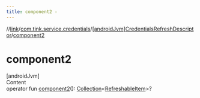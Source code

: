 ```yaml
---
title: component2 -
---
```

//[link](../../index.md)/[com.tink.service.credentials](../index.md)/[[androidJvm]CredentialsRefreshDescriptor](index.md)/[component2](component2.md)



# component2  
[androidJvm]  
Content  
operator fun [component2](component2.md)(): [Collection](https://kotlinlang.org/api/latest/jvm/stdlib/kotlin.collections/-collection/index.html)<[RefreshableItem](../../com.tink.model.credentials/[android-jvm]-refreshable-item/index.md)>?  



